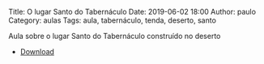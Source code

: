 Title: O lugar Santo do Tabernáculo
Date: 2019-06-02 18:00
Author: paulo
Category: aulas
Tags: aula, tabernáculo, tenda, deserto, santo

Aula sobre o lugar Santo do Tabernáculo construído no deserto

- [Download](https://www.dropbox.com/s/9krp5346juis3ku/Aula%20EBD%20-%20O%20Lugar%20Santo%20-%2002_06_2019%20-%2023_06_2019.pdf?dl=1)